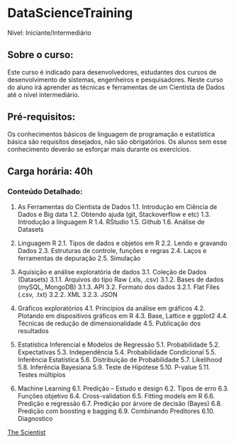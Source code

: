 # DataScienceTraining

Nível: Iniciante/Intermediário

## Sobre o curso:

Este curso é indicado para desenvolvedores, estudantes dos cursos de desenvolvimento de sistemas, engenheiros e pesquisadores. Neste curso do aluno irá aprender as técnicas e ferramentas de um Cientista de Dados até o nível intermediário.

## Pré-requisitos: 

Os conhecimentos básicos de linguagem de programação e estatística básica são requisitos desejados, não são obrigatórios. Os alunos sem esse conhecimento deverão se esforçar mais durante os exercícios.

## Carga horária: 40h

### Conteúdo Detalhado:

1.  As Ferramentas do Cientista de Dados
1.1.	Introdução em Ciência de Dados e Big data
1.2.	Obtendo ajuda (git, Stackoverflow e etc)
1.3.	Introdução a linguagem R
1.4.	RStudio
1.5.	Github
1.6.	Análise de Datasets

2.	Linguagem R
2.1.	Tipos de dados e objetos em R
2.2.	Lendo e gravando Dados
2.3.	Estruturas de controle, funções e regras
2.4.	Laços e ferramentas de depuração
2.5.	Simulação

3.	Aquisição e análise exploratória de dados
3.1.	Coleção de Dados (Datasets)
3.1.1.	Arquivos do tipo Raw (.xls, .csv)
3.1.2.	Bases de dados (mySQL, MongoDB)
3.1.3.	API
3.2.	Formato dos dados
3.2.1.	Flat Files (.csv, .txt)
3.2.2.	XML
3.2.3.	JSON

4.	Gráficos exploratórios
4.1.	Princípios da análise em gráficos
4.2.	Plotando em dispositivos gráficos em R
4.3.	Base, Lattice e ggplot2
4.4.	Técnicas de redução de dimensionalidade
4.5.	Publicação dos resultados

5.	Estatística Inferencial e Modelos de Regressão
5.1.	Probabilidade
5.2.	Expectativas
5.3.	Independência
5.4.	Probabilidade Condicional
5.5.	Inferência Estatística
5.6.	Distribuição de Probabilidade
5.7.	Likelihood
5.8.	Inferência Bayesiana
5.9.	Teste de Hipótese
5.10.	P-value
5.11.	Testes múltiplos

6.	Machine Learning
6.1.	Predição – Estudo e design
6.2.	Tipos de erro
6.3.	Funções objetivo
6.4.	Cross-validation
6.5.	Fitting models em R
6.6.	Predição e regressão
6.7.	Predição por árvore de decisão (Bayes)
6.8.	Predição com boosting e bagging
6.9.	Combinando Preditores
6.10.	Diagnostico

[The Scientist](http://www.thescientist.com.br)
